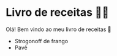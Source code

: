 # Livro de receitas :man_cook:

Olá! Bem vindo  ao meu livro de receitas :tomato:

- Strogonoff de frango
- Pavê